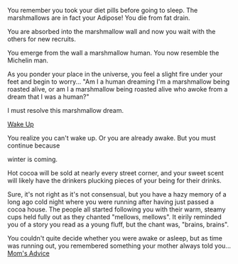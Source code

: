 You remember you took your diet pills before going to sleep.
The marshmallows are in fact your Adipose!
You die from fat drain.

You are absorbed into the marshmallow wall and now you wait with the others for new recruits.

You emerge from the wall a marshmallow human. You now resemble the Michelin man. 

As you ponder your place in the universe, you feel a slight fire under your
feet and begin to worry... "Am I a human dreaming I'm a marshmallow being
roasted alive, or am I a marshmallow being roasted alive who awoke from a dream that I
was a human?"

I must resolve this marshmallow dream.

[Wake Up](awake/awake.md)

You realize you can't wake up. Or you are already awake. But you must continue because

winter is coming.  

Hot cocoa will be sold at nearly every street corner, and your sweet
scent will likely have the drinkers plucking pieces of your being for their drinks.  

Sure, it's not right as it's not consensual, but you have a hazy memory
of a long ago cold night where you were running after having just
passed a cocoa house.  The people all started following you with their
warm, steamy cups held fully out as they chanted "mellows, mellows".
It eirily reminded you of a story you read as a young fluff, but the chant was, "brains, brains".

You couldn't quite decide whether you were awake or asleep, 
but as time was running out, you remembered something your mother always told you...
[Mom's Advice](../advice_from_mother/advice_from_mother.md)
